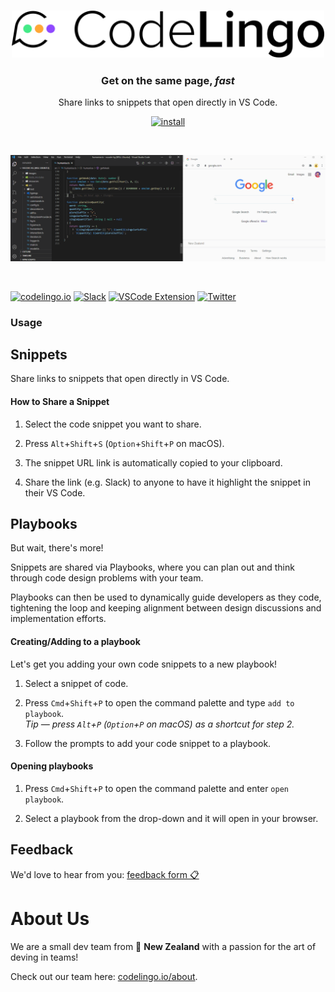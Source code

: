 <h3 align="center"> <a href="https://codelingo.io" target="_blank">
    <img width="500" alt="logo" src="./public/img/codelingologobig.svg" />
  </a> </h3>

<h3 align="center">
  Get on the same page, <i>fast</i>
</h3>
<p align="center">
  Share links to snippets that open directly in VS Code.
</p>

<p align="center">
  <a href="https://marketplace.visualstudio.com/items?itemName=codelingo.codelingo" target="_blank">
    <img width="295" height="38" alt="install" src="https://raw.githubusercontent.com/codelingo/codelingo/master/public/img/install.png" />
  </a>
</p>

<br/>

![share snippet](./public/img/share-snippet.gif)

<br/>

[![codelingo.io](https://img.shields.io/badge/-codelingo.io-yellowgreen?style=flat)](https://codelingo.io)
[![Slack](https://img.shields.io/badge/Slack-codelingo--dev-blueviolet?style=flat)](https://codelingo.slack.com/messages/codelingo-dev)
[![VSCode Extension](https://img.shields.io/badge/VS%20Code-CodeLingo-blue?style=flat)](https://marketplace.visualstudio.com/items?itemName=codelingo.codelingo)
[![Twitter](https://img.shields.io/twitter/follow/codelingoapp?label=Follow%20Us)](https://twitter.com/codelingoapp)

### Usage

## Snippets

Share links to snippets that open directly in VS Code.

#### How to Share a Snippet

1.  Select the code snippet you want to share.

2.  Press `Alt`+`Shift`+`S` (`Option`+`Shift`+`P` on macOS).

3.  The snippet URL link is automatically copied to your clipboard.

4.  Share the link (e.g. Slack) to anyone to have it highlight the snippet in their VS Code.

## Playbooks

But wait, there's more!

Snippets are shared via Playbooks, where you can plan out and think through code design problems with your team.

Playbooks can then be used to dynamically guide developers as they code, tightening the loop and keeping alignment between design discussions and implementation efforts.

#### Creating/Adding to a playbook

Let's get you adding your own code snippets to a new playbook!

1.  Select a snippet of code.

2.  Press `Cmd`+`Shift`+`P` to open the command palette and type `add to playbook`.  
    _Tip &mdash; press `Alt`+`P` (`Option`+`P` on macOS) as a shortcut for step 2._

3.  Follow the prompts to add your code snippet to a playbook.

#### Opening playbooks

1. Press `Cmd`+`Shift`+`P` to open the command palette and enter `open playbook`.

2. Select a playbook from the drop-down and it will open in your browser.

## Feedback

We'd love to hear from you: [feedback form 📋](https://jesse094360.typeform.com/to/sMmjdbVm)


# About Us

We are a small dev team from 🥝 **New Zealand** with a passion for the art of deving in teams!

Check out our team here: <a href="https://www.codelingo.io/about" target="_blank">codelingo.io/about</a>.

